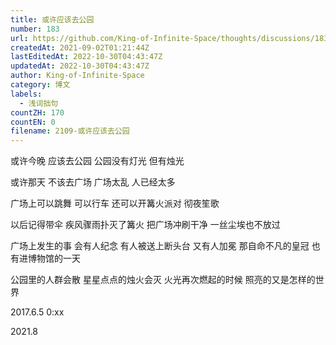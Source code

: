 ```yaml
---
title: 或许应该去公园
number: 183
url: https://github.com/King-of-Infinite-Space/thoughts/discussions/183
createdAt: 2021-09-02T01:21:44Z
lastEditedAt: 2022-10-30T04:43:47Z
updatedAt: 2022-10-30T04:43:47Z
author: King-of-Infinite-Space
category: 博文
labels:
  - 浅词拙句
countZH: 170
countEN: 0
filename: 2109-或许应该去公园
---
```


或许今晚
应该去公园
公园没有灯光
但有烛光

或许那天
不该去广场
广场太乱
人已经太多

广场上可以跳舞
可以行车
还可以开篝火派对
彻夜笙歌

以后记得带伞
疾风骤雨扑灭了篝火
把广场冲刷干净
一丝尘埃也不放过

广场上发生的事
会有人纪念
有人被送上断头台
又有人加冕
那自命不凡的皇冠
也有进博物馆的一天

公园里的人群会散
星星点点的烛火会灭
火光再次燃起的时候
照亮的又是怎样的世界

2017.6.5 0:xx

2021.8
<img src='https://count.lnfinite.space/post/34.svg?plus=1' width='0' height='0' />